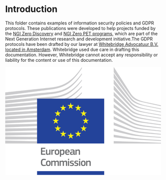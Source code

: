 # Introduction

This folder contains examples of information security policies and GDPR protocols. These publications were developed to help projects funded by the [NGI Zero Discovery](https://nlnet.nl/discovery) and [NGI Zero PET programs](https://nlnet.nl/discovery), which are part of the Next Generation Internet research and development initiative.The GDPR protocols have been drafted by our lawyer at [Whitebridge Advocatuur B.V. located in Amsterdam](https://www.whitebridge.nl/). Whitebridge used due care in drafting this documentation. However, Whitebridge cannot accept any responsibility or liability for the content or use of this documentation.

![Supported by](https://github.com/radicallyopensecurity/publications/blob/Add-infosec-policies/graphics/logo_ce-en-rvb-hr-small.jpg)
